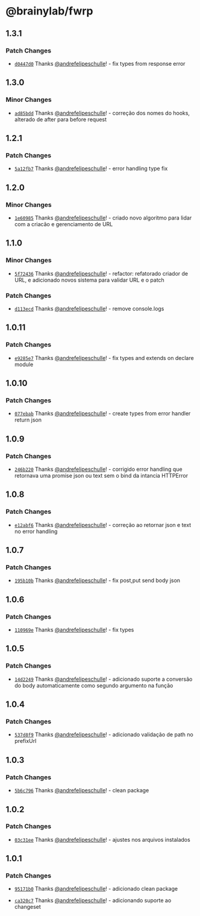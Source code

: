 # @brainylab/fwrp

## 1.3.1

### Patch Changes

- [`d0447d0`](https://github.com/brainylab/fwrp/commit/d0447d04ec6250182c201251447846e58e4c8c93) Thanks [@andrefelipeschulle](https://github.com/andrefelipeschulle)! - fix types from response error

## 1.3.0

### Minor Changes

- [`ad85bdd`](https://github.com/brainylab/fwrp/commit/ad85bdd68799be5a6cd17f83b5c2eb409213358c) Thanks [@andrefelipeschulle](https://github.com/andrefelipeschulle)! - correção dos nomes do hooks, alterado de after para before request

## 1.2.1

### Patch Changes

- [`5a12fb7`](https://github.com/brainylab/fwrp/commit/5a12fb756192a7c29647d787a2706c28a94a6bf1) Thanks [@andrefelipeschulle](https://github.com/andrefelipeschulle)! - error handling type fix

## 1.2.0

### Minor Changes

- [`1e60985`](https://github.com/brainylab/fwrp/commit/1e60985d925e4e07a2173bb68b327eef7b989184) Thanks [@andrefelipeschulle](https://github.com/andrefelipeschulle)! - criado novo algoritmo para lidar com a criacão e gerenciamento de URL

## 1.1.0

### Minor Changes

- [`5f72436`](https://github.com/brainylab/fwrp/commit/5f724369aeaf5ce3765548ab2b5f3aa7feafe117) Thanks [@andrefelipeschulle](https://github.com/andrefelipeschulle)! - refactor: refatorado criador de URL, e adicionado novos sistema para validar URL e o patch

### Patch Changes

- [`d113ecd`](https://github.com/brainylab/fwrp/commit/d113ecdaf61f62b28610f65d9ce17b44fdf9e5ff) Thanks [@andrefelipeschulle](https://github.com/andrefelipeschulle)! - remove console.logs

## 1.0.11

### Patch Changes

- [`e9285e7`](https://github.com/brainylab/fwrp/commit/e9285e7668c2ff3e2ab3ef565dc5b5f266ff17aa) Thanks [@andrefelipeschulle](https://github.com/andrefelipeschulle)! - fix types and extends on declare module

## 1.0.10

### Patch Changes

- [`077ebab`](https://github.com/brainylab/fwrp/commit/077ebab99d9f15f3e0e886eaa521513832afb973) Thanks [@andrefelipeschulle](https://github.com/andrefelipeschulle)! - create types from error handler return json

## 1.0.9

### Patch Changes

- [`246b220`](https://github.com/brainylab/fwrp/commit/246b2208d74625e7718b4409f7991ced952154b9) Thanks [@andrefelipeschulle](https://github.com/andrefelipeschulle)! - corrigido error handling que retornava uma promise json ou text sem o bind da intancia HTTPError

## 1.0.8

### Patch Changes

- [`e12abf6`](https://github.com/brainylab/fwrp/commit/e12abf61258153224b1e2869fd8e7c2194eb7245) Thanks [@andrefelipeschulle](https://github.com/andrefelipeschulle)! - correção ao retornar json e text no error handling

## 1.0.7

### Patch Changes

- [`195b10b`](https://github.com/brainylab/fwrp/commit/195b10b039de425c79ec8e108f2884469df8d5d3) Thanks [@andrefelipeschulle](https://github.com/andrefelipeschulle)! - fix post,put send body json

## 1.0.6

### Patch Changes

- [`110969e`](https://github.com/brainylab/fwrp/commit/110969ee6fd4b247b6d98c4c122c78937e51b444) Thanks [@andrefelipeschulle](https://github.com/andrefelipeschulle)! - fix types

## 1.0.5

### Patch Changes

- [`14d2249`](https://github.com/brainylab/fwrp/commit/14d224922ccb1a5c844ba3022d3079925919bea8) Thanks [@andrefelipeschulle](https://github.com/andrefelipeschulle)! - adicionado suporte a conversão do body automaticamente como segundo argumento na função

## 1.0.4

### Patch Changes

- [`537d8f9`](https://github.com/brainylab/fwrp/commit/537d8f9884eba554d8225033a80b9b43b6a0110b) Thanks [@andrefelipeschulle](https://github.com/andrefelipeschulle)! - adicionado validação de path no prefixUrl

## 1.0.3

### Patch Changes

- [`5b6c796`](https://github.com/brainylab/fwrp/commit/5b6c7968c9c5f0a502ba39a1dd10fa3344b94ff1) Thanks [@andrefelipeschulle](https://github.com/andrefelipeschulle)! - clean package

## 1.0.2

### Patch Changes

- [`03c31ee`](https://github.com/brainylab/fwrp/commit/03c31eecb8c5b3451b690ae01179972313fa95e0) Thanks [@andrefelipeschulle](https://github.com/andrefelipeschulle)! - ajustes nos arquivos instalados

## 1.0.1

### Patch Changes

- [`95171b0`](https://github.com/brainylab/fwrp/commit/95171b09706597296acdb3d568e9e75ce5bf15bc) Thanks [@andrefelipeschulle](https://github.com/andrefelipeschulle)! - adicionado clean package

- [`ca320c7`](https://github.com/brainylab/fwrp/commit/ca320c7e45d541eec7205191fc65dd43c47eabae) Thanks [@andrefelipeschulle](https://github.com/andrefelipeschulle)! - adicionando suporte ao changeset

